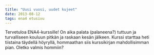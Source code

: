 ```yaml
---
title: "Uusi vuosi, uudet kujeet"
date: 2013-08-12
tags: ena4 etusivu
---
```


Tervetuloa ENA4-kurssille! On aika palata (palaneena?) tuttuun ja turvalliseen kouluun pitkän ja raskaan kesän jälkeen. Kurssi starttaa heti tiistaina täydellä höyryllä, hommaathan siis kurssikirjan mahdollisimman pian. Oletko valmis hommiin?
